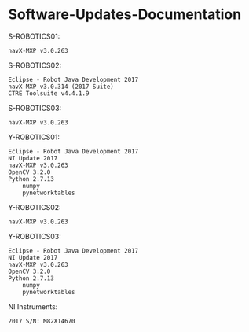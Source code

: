# Software-Updates-Documentation

S-ROBOTICS01:

	navX-MXP v3.0.263


S-ROBOTICS02:
	
	Eclipse - Robot Java Development 2017
	navX-MXP v3.0.314 (2017 Suite)
	CTRE Toolsuite v4.4.1.9


S-ROBOTICS03:

	navX-MXP v3.0.263


Y-ROBOTICS01:

	Eclipse - Robot Java Development 2017
	NI Update 2017
	navX-MXP v3.0.263
	OpenCV 3.2.0
	Python 2.7.13
		numpy
		pynetworktables
  

Y-ROBOTICS02:

	navX-MXP v3.0.263


Y-ROBOTICS03:

	Eclipse - Robot Java Development 2017
	NI Update 2017
	navX-MXP v3.0.263
	OpenCV 3.2.0
	Python 2.7.13
		numpy
		pynetworktables
		
NI Instruments:

	2017 S/N: M82X14670
